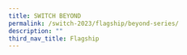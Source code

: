 ```yaml
---
title: SWITCH BEYOND
permalink: /switch-2023/flagship/beyond-series/
description: ""
third_nav_title: Flagship
---
```

